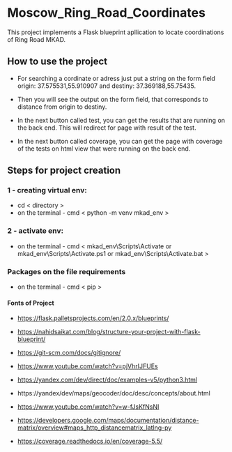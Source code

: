 # Moscow_Ring_Road_Coordinates
This project implements a Flask blueprint apllication to locate coordinations of Ring Road MKAD.

## How to use the project

* For searching a cordinate or adress just put a string on the form field origin: 37.575531,55.910907 and destiny: 37.369188,55.75435.

* Then you will see the output on the form field, that corresponds to distance from origin to destiny.

* In the next button called test, you can get the results that are running on the back end. This will redirect for page with result of the test.

* In the next button called coverage, you can get the page with coverage of the tests on html view that were running on the back end.


## Steps for project creation


### 1 - creating virtual env: 

* cd < directory > 
* on the terminal - cmd < python -m venv mkad_env >

### 2 - activate env:

* on the terminal - cmd < mkad_env\Scripts\Activate or mkad_env\Scripts\Activate.ps1 or mkad_env\Scripts\Activate.bat >

### Packages on the file requirements
* on the terminal - cmd < pip >

#### Fonts of Project

* https://flask.palletsprojects.com/en/2.0.x/blueprints/

* https://nahidsaikat.com/blog/structure-your-project-with-flask-blueprint/

* https://git-scm.com/docs/gitignore/

* https://www.youtube.com/watch?v=pjVhrIJFUEs

* https://yandex.com/dev/direct/doc/examples-v5/python3.html 

* https://yandex/dev/maps/geocoder/doc/desc/concepts/about.html

* https://www.youtube.com/watch?v=w-fJsKfNsNI

* https://developers.google.com/maps/documentation/distance-matrix/overview#maps_http_distancematrix_latlng-py

 * https://coverage.readthedocs.io/en/coverage-5.5/